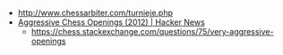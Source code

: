 - http://www.chessarbiter.com/turnieje.php
- [Aggressive Chess Openings (2012) | Hacker News](https://news.ycombinator.com/item?id=19946730)
  - https://chess.stackexchange.com/questions/75/very-aggressive-openings

